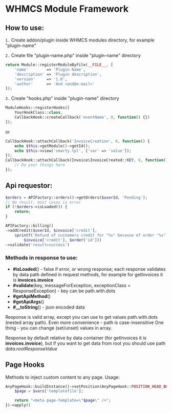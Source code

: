 # WHMCS Module Framework

## How to use:
`1.` Create addon/plugin inside WHMCS modules directory, for example "plugin-name"

`2.` Create file "plugin-name.php" inside "plugin-name" directory
```php
return Module::registerModuleByFile(__FILE__, [
    'name'        => 'Plugin Name',
    'description' => 'Plugin description',
    'version'     => '1.0',
    'author'      => 'And <and@e.mail>'
]);
```
`3.` Create "hooks.php" inside "plugin-name" directory

```php
ModuleHooks::registerHooks([
    YourHookClass::class,
    CallbackHook::createCallback('eventName', 0, function() {})
]);
```

or 
```php
CallbackHook::attachCallback('InvoiceCreation', 0, function() {
    echo $this->getModule()->getId();
    echo $this->view('smarty.tpl', ['var' => 'value']);
});
CallbackHook::attachCallback(Invoice\InvoiceCreated::KEY, 0, function() {
    // Do your things here
});
```

## Api requestor:

```php
$orders = APIFactory::orders()->getOrders($userId, 'Pending');
// No result, most cases is error
if (!$orders->isLoaded()) {
    return;
}
```

```php
APIFactory::billing()
->addCredit($userId, $invoice['credit'],
    sprintf('Refund of customers credit for "%s" because of order "%s" cancellation (Blazing Dashboard Proxy)',
        $invoice['credit'], $order['id']))
->validate('result=success')
```

### Methods in response to use:
* **#isLoaded**() - false if error, or wrong response; each response validates by data path defined in request methods, for example for getInvoices it is **invoices.invoice** 
* **#validate**(key, messageForException, exceptionClass = ResponseException) - key can be path.with.dots
* **#getApiMethod**()
* **#getApiArgs**()
* **#__toString**() - json encoded data

Response is valid array, except you can use to get values path.with.dots (nested array path). Even more convenience - path is case-insensitive
One thing - you can change (set/unset) values in array.

Response by default relative by data container (for getInvoices it is **invoices.invoice**), but if you want to get data from root you should use path *data.rootResponseValue*

## Page Hooks

Methods to inject custom content to any page. Usage:

```php
AnyPageHook::buildInstance()->setPosition(AnyPageHook::POSITION_HEAD_BOTTOM)->setCodeCallback(function($vars) {
    $page = $vars['templatefile'];

    return "<meta page-template=\"$page\" />";
})->apply()
```
